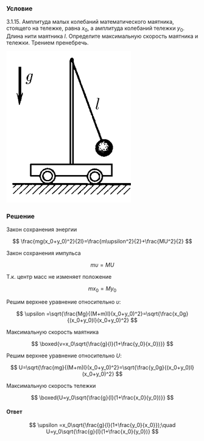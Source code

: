 ###  Условие

$3.1.15.$ Амплитуда малых колебаний математического маятника, стоящего на тележке, равна $x_0$, а амплитуда колебаний тележки $y_0$. Длина нити маятника $l$. Определите максимальную скорость маятника и тележки. Трением пренебречь.

![ К задаче $3.1.15$ |327x397, 22%](../../img/3.1.15/3.1.15.png)

### Решение

Закон сохранения энергии

$$
\frac{mg(x_0+y_0)^2}{2l}=\frac{m\upsilon^2}{2}+\frac{MU^2}{2}
$$

Закон сохранения импульса

$$
m\upsilon =MU
$$

Т.к. центр масс не изменяет положение

$$
mx_0=My_0
$$

Решим верхнее уравнение относительно $\upsilon$:

$$
\upsilon =\sqrt{\frac{Mg}{(M+m)l}(x_0+y_0)^2}=\sqrt{\frac{x_0g}{(x_0+y_0)l}(x_0+y_0)^2}
$$

Максимальную скорость маятника

$$
\boxed{v=x_0\sqrt{\frac{g}{l}(1+\frac{y_0}{x_0})}}
$$

Решим верхнее уравнение относительно $U$:

$$
U=\sqrt{\frac{mg}{(M+m)l}(x_0+y_0)^2}=\sqrt{\frac{y_0g}{(x_0+y_0)l}(x_0+y_0)^2}
$$

Максимальную скорость тележки

$$
\boxed{U=y_0\sqrt{\frac{g}{l}(1+\frac{x_0}{y_0})}}
$$

#### Ответ

$$
\upsilon =x_0\sqrt{\frac{g}{l}(1+\frac{y_0}{x_0}});\quad U=y_0\sqrt{\frac{g}{l}(1+\frac{x_0}{y_0})}
$$